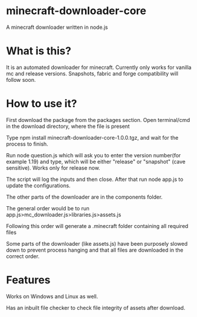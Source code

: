 # minecraft-downloader-core
A minecraft downloader written in node.js

# What is this?
It is an automated downloader for minecraft. Currently only works for vanilla mc and release versions. Snapshots, fabric and forge compatibility will follow soon.

# How to use it?
First download the package from the packages section. Open terminal/cmd in the download directory, where the file is present

Type npm install minecraft-downloader-core-1.0.0.tgz, and wait for the process to finish.

Run node question.js which will ask you to enter the version number(for example 1.19) and type, which will be either "release" or "snapshot" (cave sensitive).
Works only for release now.

The script will log the inputs and then close.
After that run node app.js to update the configurations.

The other parts of the downloader are in the components folder.

The general order would be to run app.js>mc_downloader.js>libraries.js>assets.js

Following this order will generate a .minecraft folder containing all required files

Some parts of the downloader (like assets.js) have been purposely slowed down to prevent process hanging and that all files are downloaded in the correct order.

# Features
Works on Windows and Linux as well.

Has an inbuilt file checker to check file integrity of assets after download.
